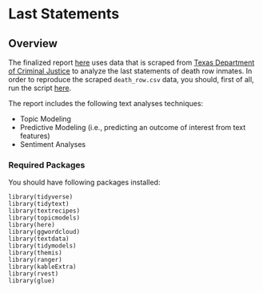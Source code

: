 #   Last Statements

## Overview

The finalized report [here](./Last_Statements.md) uses data that is scraped from [Texas Department of Criminal Justice](https://www.tdcj.texas.gov/death_row/dr_executed_offenders.html) to analyze the last statements of death row inmates. In order to reproduce the scraped `death_row.csv` data, you should, first of all, run the script [here](./Data_Scraping.R). 

The report includes the following text analyses techniques: 

- Topic Modeling 
- Predictive Modeling (i.e., predicting an outcome of interest from text features)
- Sentiment Analyses

### Required Packages 

You should have following packages installed:

```
library(tidyverse)
library(tidytext)
library(textrecipes)
library(topicmodels)
library(here)
library(ggwordcloud)
library(textdata)
library(tidymodels)
library(themis)
library(ranger)
library(kableExtra)
library(rvest)
library(glue)
```